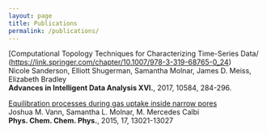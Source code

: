 ```yaml
---
layout: page
title: Publications
permalink: /publications/
---
```

[Computational Topology Techniques for Characterizing Time-Series Data/
(https://link.springer.com/chapter/10.1007/978-3-319-68765-0_24)<br>
Nicole Sanderson, Elliott Shugerman, Samantha Molnar, James D. Meiss, Elizabeth Bradley<br>
<b>Advances in Intelligent Data Analysis XVI.</b>, 2017, 10584, 284-296.




[Equilibration processes during gas uptake inside narrow pores](http://pubs.rsc.org/en/content/articlelanding/2015/cp/c5cp00502g#!divAbstract)<br>
Joshua M. Vann, Samantha L. Molnar, M. Mercedes Calbi<br>
<b>Phys. Chem. Chem. Phys.</b>, 2015, 17, 13021-13027
